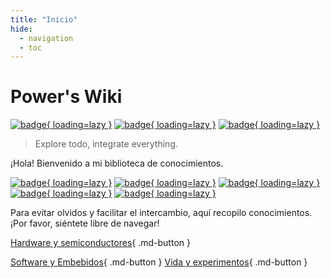 ```yaml
---
title: "Inicio"
hide:
  - navigation
  - toc
---
```

# Power's Wiki

<!--  Un desarrollador que no sabe contar historias, no es un buen producto ~-->

[![badge](https://img.shields.io/github/deployments/linyuxuanlin/Wiki_MkDocs/Production?label=Construir&style=flat-square){ loading=lazy }](https://vercel.com/powerlin/wiki-mkdocs/deployments)
[![badge](https://img.shields.io/github/last-commit/linyuxuanlin/Wiki_MkDocs?color=FCD734&label=Último%20commit&style=flat-square){ loading=lazy }](https://github.com/linyuxuanlin/Wiki_mkdocs/commits/main)
[![badge](https://img.shields.io/badge/Contacto%20y%20Suscripción-yo-34ABE0?&style=flat-square){ loading=lazy }](Contact-and-Subscribe.md)

<!--
[![badge](https://img.shields.io/badge/dynamic/json?label=GitHub&query=%24.data.totalSubs&url=https%3A%2F%2Fapi.spencerwoo.com%2Fsubstats%2F%3Fsource%3Dgithub%26queryKey%3Dlinyuxuanlin&labelColor=555555&color=282c34&longCache=true?&style=for-the-badge){ loading=lazy }](https://github.com/linyuxuanlin)
[![badge](https://img.shields.io/badge/dynamic/json?color=282c34&labelColor=0084ff&label=ZHIHU&query=%24.data.totalSubs&url=https%3A%2F%2Fapi.spencerwoo.com%2Fsubstats%2F%3Fsource%3Dzhihu%26queryKey%3Dlinyuxuanlin&longCache=true?&style=for-the-badge){ loading=lazy }](https://www.zhihu.com/people/linyuxuanlin)
[![badge](https://img.shields.io/badge/dynamic/json?label=SSPAI&query=%24.data.totalSubs&url=https%3A%2F%2Fapi.spencerwoo.com%2Fsubstats%2F%3Fsource%3Dsspai%26queryKey%3Dpower&color=282c34&labelColor=d71a1b&longCache=true?&style=for-the-badge){ loading=lazy }](https://sspai.com/u/power/)
[![badge](https://img.shields.io/badge/dynamic/json?labelColor=FE7398&label=BILIBILI&query=%24.data.totalSubs&url=https%3A%2F%2Fapi.spencerwoo.com%2Fsubstats%2F%3Fsource%3Dbilibili%26queryKey%3D349536948&color=282c34&longCache=true?&style=for-the-badge){ loading=lazy }](https://space.bilibili.com/349536948)
-->

> Explore todo, integrate everything.

¡Hola! Bienvenido a mi biblioteca de conocimientos.

[![badge](https://img.shields.io/badge/Wiki-Wiki-34ABE0?&style=flat-square){ loading=lazy }](https://wiki-power.com/es/)
[![badge](https://img.shields.io/badge/Links%20%26%20Navigation-Nav-yellow?&style=flat-square){ loading=lazy }](https://nav.wiki-power.com/)
[![badge](https://img.shields.io/badge/Digest-Digest-green?&style=flat-square){ loading=lazy }](https://digest.wiki-power.com/)
[![badge](https://img.shields.io/badge/Memos-Memos-orange?&style=flat-square){ loading=lazy }](https://memos.wiki-power.com/)
[![badge](https://img.shields.io/badge/Works-Works-a5b0ed?&style=flat-square){ loading=lazy }](https://works.wiki-power.com/)

Para evitar olvidos y facilitar el intercambio, aquí recopilo conocimientos.
¡Por favor, siéntete libre de navegar!

[Hardware y semiconductores](/es/信号完整性-基础概念){ .md-button }

[Software y Embebidos](/es/HAL库开发笔记-串口通信){ .md-button }
[Vida y experimentos](/es/搭建属于自己的HomeLab){ .md-button }
